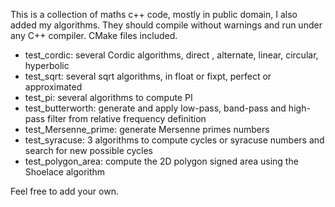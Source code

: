 This is a collection of maths c++ code, mostly in public domain, I also added my algorithms. They should compile without warnings and run under any C++ compiler. CMake files included.

- test_cordic: several Cordic algorithms, direct , alternate, linear, circular, hyperbolic
- test_sqrt: several sqrt algorithms, in float or fixpt, perfect or approximated
- test_pi: several algorithms to compute PI 
- test_butterworth: generate and apply low-pass, band-pass and high-pass filter from relative frequency definition
- test_Mersenne_prime: generate Mersenne primes numbers
- test_syracuse: 3 algorithms to compute cycles or syracuse numbers and search for new possible cycles
- test_polygon_area: compute the 2D polygon signed area using the Shoelace algorithm

Feel free to add your own.
